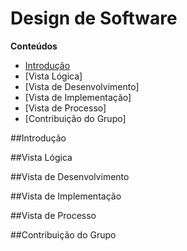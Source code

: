 # Design de Software

**Conteúdos**
- [Introdução](#introdução)
- [Vista Lógica]
- [Vista de Desenvolvimento]
- [Vista de Implementação]
- [Vista de Processo]
- [Contribuição do Grupo]

##Introdução

##Vista Lógica

##Vista de Desenvolvimento

##Vista de Implementação

##Vista de Processo

##Contribuição do Grupo
